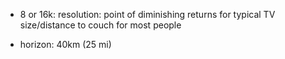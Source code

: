 - 8 or 16k: resolution: point of diminishing returns for typical TV size/distance to couch for most people


- horizon: 40km (25 mi)
